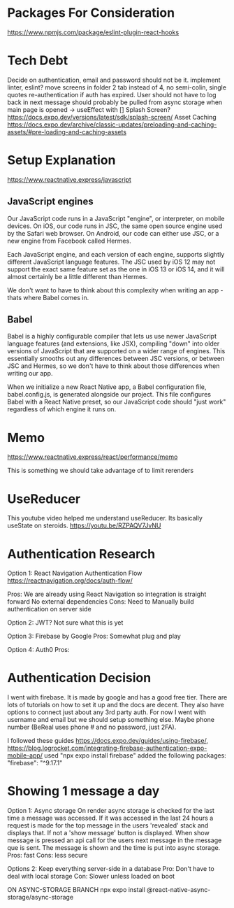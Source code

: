 # Packages For Consideration

https://www.npmjs.com/package/eslint-plugin-react-hooks

# Tech Debt

Decide on authentication, email and password should not be it.
implement linter, eslint?
move screens in folder
2 tab instead of 4, no semi-colin, single quotes
re-authentication if auth has expired. User should not have to log back in
next message should probably be pulled from async storage when main page is opened -> useEffect with []
Splash Screen? https://docs.expo.dev/versions/latest/sdk/splash-screen/
Asset Caching https://docs.expo.dev/archive/classic-updates/preloading-and-caching-assets/#pre-loading-and-caching-assets

# Setup Explanation

https://www.reactnative.express/javascript

## JavaScript engines

Our JavaScript code runs in a JavaScript "engine", or interpreter, on mobile devices. On iOS, our code runs in JSC, the same open source engine used by the Safari web browser. On Android, our code can either use JSC, or a new engine from Facebook called Hermes.

Each JavaScript engine, and each version of each engine, supports slightly different JavaScript language features. The JSC used by iOS 12 may not support the exact same feature set as the one in iOS 13 or iOS 14, and it will almost certainly be a little different than Hermes.

We don't want to have to think about this complexity when writing an app - thats where Babel comes in.

## Babel

Babel is a highly configurable compiler that lets us use newer JavaScript language features (and extensions, like JSX), compiling "down" into older versions of JavaScript that are supported on a wider range of engines. This essentially smooths out any differences between JSC versions, or between JSC and Hermes, so we don't have to think about those differences when writing our app.

When we initialize a new React Native app, a Babel configuration file, babel.config.js, is generated alongside our project. This file configures Babel with a React Native preset, so our JavaScript code should "just work" regardless of which engine it runs on.

# Memo

https://www.reactnative.express/react/performance/memo

This is something we should take advantage of to limit rerenders

# UseReducer

This youtube video helped me understand useReducer. Its basically useState on steroids.
https://youtu.be/RZPAQV7JvNU

# Authentication Research

Option 1: React Navigation Authentication Flow
https://reactnavigation.org/docs/auth-flow/

Pros: We are already using React Navigation so integration is straight forward
      No external dependencies
Cons: Need to Manually build authentication on server side

Option 2: JWT?
Not sure what this is yet

Option 3: Firebase by Google
Pros: Somewhat plug and play

Option 4: Auth0
Pros: 

# Authentication Decision

I went with firebase. It is made by google and has a good free tier. There are lots of tutorials on how to set it up and the docs are decent. They also have options to connect just about any 3rd party auth. For now I went with username and email but we should setup something else. Maybe phone number (BeReal uses phone # and no password, just 2FA). 

I followed these guides https://docs.expo.dev/guides/using-firebase/, https://blog.logrocket.com/integrating-firebase-authentication-expo-mobile-app/
used "npx expo install firebase"
added the following packages: 
"firebase": "^9.17.1"

# Showing 1 message a day

Option 1: Async storage
On render async storage is checked for the last time a message was accessed. If it was accessed in the last 24 hours a request is made for the top message in the users 'revealed' stack and displays that. If not a 'show message' button is displayed.
When show message is pressed an api call for the users next message in the message que is sent. The message is shown and the time is put into async storage.
Pros: fast
Cons: less secure

Options 2: Keep everything server-side in a database
Pro: Don't have to deal with local storage
Con: Slower unless loaded on boot

ON ASYNC-STORAGE BRANCH
npx expo install @react-native-async-storage/async-storage